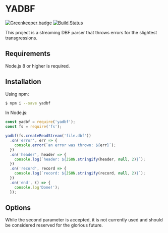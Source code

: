 # YADBF

[![Greenkeeper badge](https://badges.greenkeeper.io/trescube/yadbf.svg)](https://greenkeeper.io/)
[![Build Status](https://travis-ci.org/trescube/yadbf.svg?branch=master)](https://travis-ci.org/trescube/yadbf)

This project is a streaming DBF parser that throws errors for the slightest transgressions.  

## Requirements

Node.js 8 or higher is required.

## Installation

Using npm:

```bash
$ npm i --save yadbf
```

In Node.js:

```javascript
const yadbf = require('yadbf');
const fs = require('fs');

yadbf(fs.createReadStream('file.dbf'))
  .on('error', err => {
    console.error(`an error was thrown: ${err}`);
  })
  .on('header', header => {
    console.log(`header: ${JSON.stringify(header, null, 2)}`);
  })
  .on('record', record => {
    console.log(`record: ${JSON.stringify(record, null, 2)}`);
  })
  .on('end', () => {
    console.log'Done!');
  });

```

## Options

While the second parameter is accepted, it is not currently used and should be considered reserved for the glorious future.  
